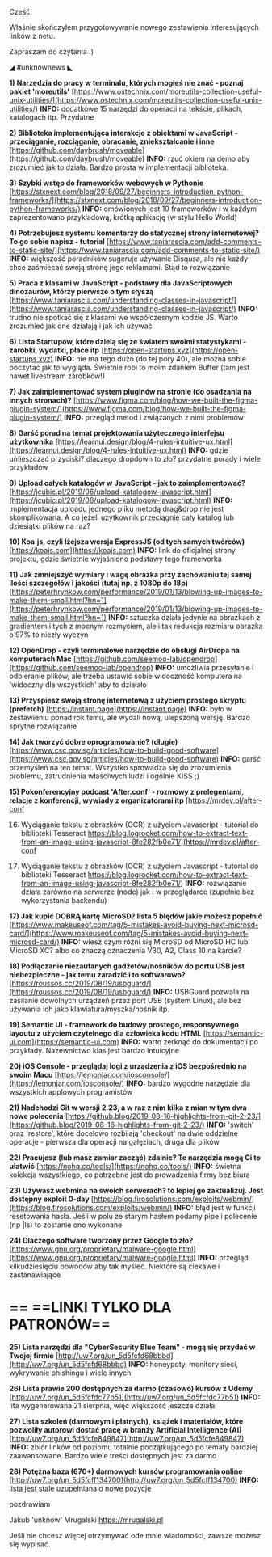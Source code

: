Cześć!

Właśnie skończyłem przygotowywanie nowego zestawienia interesujących linków z netu.

Zapraszam do czytania :)

 

◢ #unknownews ◣


**1) Narzędzia do pracy w terminalu, których mogłeś nie znać - poznaj pakiet 'moreutils'**
[https://www.ostechnix.com/moreutils-collection-useful-unix-utilities/](https://www.ostechnix.com/moreutils-collection-useful-unix-utilities/)
**INFO:** dodatkowe 15 narzędzi do operacji na tekście, plikach, katalogach itp. Przydatne


**2) Biblioteka implementująca interakcje z obiektami w JavaScript - przeciąganie, rozciąganie, obracanie, zniekształcanie i inne**
[https://github.com/daybrush/moveable](https://github.com/daybrush/moveable)
**INFO:** rzuć okiem na demo aby zrozumieć jak to działa. Bardzo prosta w implementacji biblioteka.


**3) Szybki wstęp do frameworków webowych w Pythonie**
[https://stxnext.com/blog/2018/09/27/beginners-introduction-python-frameworks/](https://stxnext.com/blog/2018/09/27/beginners-introduction-python-frameworks/)
**INFO:** omówionych jest 10 frameworków i w każdym zaprezentowano przykładową, krótką aplikację (w stylu Hello World)


**4) Potrzebujesz systemu komentarzy do statycznej strony internetowej? To go sobie napisz - tutorial**
[https://www.taniarascia.com/add-comments-to-static-site/](https://www.taniarascia.com/add-comments-to-static-site/)
**INFO:** większość poradników sugeruje używanie Disqusa, ale nie każdy chce zaśmiecać swoją stronę jego reklamami. Stąd to rozwiązanie


**5) Praca z klasami w JavaScript - podstawy dla JavaScriptowych dinozaurów, którzy pierwsze o tym słyszą**
[https://www.taniarascia.com/understanding-classes-in-javascript/](https://www.taniarascia.com/understanding-classes-in-javascript/)
**INFO:** trudno nie spotkać się z klasami we współczesnym kodzie JS. Warto zrozumieć jak one działają i jak ich używać


**6) Lista Startupów, które dzielą się ze światem swoimi statystykami - zarobki, wydatki, płace itp**
[https://open-startups.xyz](https://open-startups.xyz)
**INFO:** nie ma tego dużo (do tej pory 40), ale można sobie poczytać jak to wygląda. Świetnie robi to moim zdaniem Buffer (tam jest nawet livestream zarobków!)


**7) Jak zaimplementować system pluginów na stronie (do osadzania na innych stronach)?**
[https://www.figma.com/blog/how-we-built-the-figma-plugin-system/](https://www.figma.com/blog/how-we-built-the-figma-plugin-system/)
**INFO:** przegląd metod i związanych z nimi problemów


**8) Garść porad na temat projektowania użytecznego interfejsu użytkownika**
[https://learnui.design/blog/4-rules-intuitive-ux.html](https://learnui.design/blog/4-rules-intuitive-ux.html)
**INFO:** gdzie umieszczać przyciski? dlaczego dropdown to zło? przydatne porady i wiele przykładów


**9) Upload całych katalogów w JavaScript - jak to zaimplementować?**
[https://jcubic.pl/2019/06/upload-katalogow-javascript.html](https://jcubic.pl/2019/06/upload-katalogow-javascript.html)
**INFO:** implementacja uploadu jednego pliku metodą drag&drop nie jest skomplikowana. A co jeżeli użytkownik przeciągnie cały katalog lub dziesiątki plików na raz?


**10) Koa.js, czyli lżejsza wersja ExpressJS (od tych samych twórców)**
[https://koajs.com](https://koajs.com)
**INFO:** link do oficjalnej strony projektu, gdzie świetnie wyjaśniono podstawy tego frameworka


**11) Jak zmniejszyć wymiary i wagę obrazka przy zachowaniu tej samej ilości szczegółów i jakości (tutaj np. z 1080p do 18p)**
[https://peterhrynkow.com/performance/2019/01/13/blowing-up-images-to-make-them-small.html?hn=1](https://peterhrynkow.com/performance/2019/01/13/blowing-up-images-to-make-them-small.html?hn=1)
**INFO:** sztuczka działa jedynie na obrazkach z gradientem i tych z mocnym rozmyciem, ale i tak redukcja rozmiaru obrazka o 97% to niezły wyczyn


**12) OpenDrop - czyli terminalowe narzędzie do obsługi AirDropa na komputerach Mac**
[https://github.com/seemoo-lab/opendrop](https://github.com/seemoo-lab/opendrop)
**INFO:** umożliwia przesyłanie i odbieranie plików, ale trzeba ustawić sobie widoczność komputera na 'widoczny dla wszystkich' aby to działało


**13) Przyspiesz swoją stronę internetową z użyciem prostego skryptu (prefetch)**
[https://instant.page](https://instant.page)
**INFO:** było w zestawieniu ponad rok temu, ale wydali nową, ulepszoną wersję. Bardzo sprytne rozwiązanie


**14) Jak tworzyć dobre oprogramowanie? (długie)**
[https://www.csc.gov.sg/articles/how-to-build-good-software](https://www.csc.gov.sg/articles/how-to-build-good-software)
**INFO:** garść przemyśleń na ten temat. Wszystko sprowadza się do zrozumienia problemu, zatrudnienia właściwych ludzi i ogólnie KISS ;)


**15) Pokonferencyjny podcast 'After.conf' - rozmowy z prelegentami, relacje z konferencji, wywiady z organizatorami itp**
[https://mrdev.pl/after-conf

16) Wyciąganie tekstu z obrazków (OCR) z użyciem Javascript - tutorial do biblioteki Tesseract
https://blog.logrocket.com/how-to-extract-text-from-an-image-using-javascript-8fe282fb0e71/](https://mrdev.pl/after-conf

16) Wyciąganie tekstu z obrazków (OCR) z użyciem Javascript - tutorial do biblioteki Tesseract
https://blog.logrocket.com/how-to-extract-text-from-an-image-using-javascript-8fe282fb0e71/)
**INFO:** rozwiązanie działa zarówno na serwerze (node) jak i w przeglądarce (zupełnie bez wykorzystania backendu)


**17) Jak kupić DOBRĄ kartę MicroSD? lista 5 błędów jakie możesz popełnić**
[https://www.makeuseof.com/tag/5-mistakes-avoid-buying-next-microsd-card/](https://www.makeuseof.com/tag/5-mistakes-avoid-buying-next-microsd-card/)
**INFO:** wiesz czym różni się MicroSD od MicroSD HC lub MicroSD XC? albo co znaczą oznaczenia V30, A2, Class 10 na karcie?


**18) Podłączanie niezaufanych gadżetów/nośników do portu USB jest niebezpieczne - jak temu zaradzić i to softwarowo?**
[https://roussos.cc/2019/08/19/usbguard/](https://roussos.cc/2019/08/19/usbguard/)
**INFO:** USBGuard pozwala na zasilanie dowolnych urządzeń przez port USB (system Linux), ale bez używania ich jako klawiatura/myszka/nośnik itp.


**19) Semantic UI - framework do budowy prostego, responsywnego layoutu z użyciem czytelnego dla człowieka kodu HTML**
[https://semantic-ui.com](https://semantic-ui.com)
**INFO:** warto zerknąć do dokumentacji po przykłady. Nazewnictwo klas jest bardzo intuicyjne


**20) iOS Console - przeglądaj logi z urządzenia z iOS bezpośrednio na swoim Macu**
[https://lemonjar.com/iosconsole/](https://lemonjar.com/iosconsole/)
**INFO:** bardzo wygodne narzędzie dla wszystkich applowych programistów


**21) Nadchodzi Git w wersji 2.23, a w raz z nim kilka z mian w tym dwa nowe polecenia**
[https://github.blog/2019-08-16-highlights-from-git-2-23/](https://github.blog/2019-08-16-highlights-from-git-2-23/)
**INFO:** 'switch' oraz 'restore', które docelowo rozbijają 'checkout' na dwie oddzielne operacje - pierwsza dla operacji na gałęziach, druga dla plików


**22) Pracujesz (lub masz zamiar zacząć) zdalnie? Te narzędzia mogą Ci to ułatwić**
[https://nohq.co/tools/](https://nohq.co/tools/)
**INFO:** świetna kolekcja wszystkiego, co potrzebne jest do prowadzenia firmy bez biura


**23) Używasz webmina na swoich serwerach? to lepiej go zaktualizuj. Jest dostępny exploit 0-day**
[https://blog.firosolutions.com/exploits/webmin/](https://blog.firosolutions.com/exploits/webmin/)
**INFO:** błąd jest w funkcji resetowania hasła. Jeśli w polu ze starym hasłem podamy pipe i polecenie (np |ls) to zostanie ono wykonane


**24) Dlaczego software tworzony przez Google to zło?**
[https://www.gnu.org/proprietary/malware-google.html](https://www.gnu.org/proprietary/malware-google.html)
**INFO:** przegląd kilkudziesięciu powodów aby tak myśleć. Niektóre są ciekawe i zastanawiające


== **==LINKI TYLKO DLA PATRONÓW==**
 ==

**25) Lista narzędzi dla "CyberSecurity Blue Team" - mogą się przydać w Twojej firmie**
[http://uw7.org/un_5d5fcfd68bbbd](http://uw7.org/un_5d5fcfd68bbbd)
**INFO:** honeypoty, monitory sieci, wykrywanie phishingu i wiele innych


**26) Lista prawie 200 dostępnych za darmo (czasowo) kursów z Udemy**
[http://uw7.org/un_5d5fcfdc77b51](http://uw7.org/un_5d5fcfdc77b51)
**INFO:** lita wygenerowana 21 sierpnia, więc większość jeszcze działa


**27) Lista szkoleń (darmowym i płatnych), książek i materiałów, które pozwoliły autorowi dostać pracę w branży Artificial Intelligence (AI)**
[http://uw7.org/un_5d5fcfe849847](http://uw7.org/un_5d5fcfe849847)
**INFO:** zbiór linków od poziomu totalnie początkującego po tematy bardziej zaawansowane. Bardzo wiele treści dostępnych jest za darmo


**28) Potężna baza (670+) darmowych kursów programowania online** 
[http://uw7.org/un_5d5fcff134700](http://uw7.org/un_5d5fcff134700)
**INFO:** lista jest stale uzupełniana o nowe pozycje


 
pozdrawiam

Jakub 'unknow' Mrugalski
https://mrugalski.pl
 

Jeśli nie chcesz więcej otrzymywać ode mnie wiadomości, zawsze możesz się wypisać.